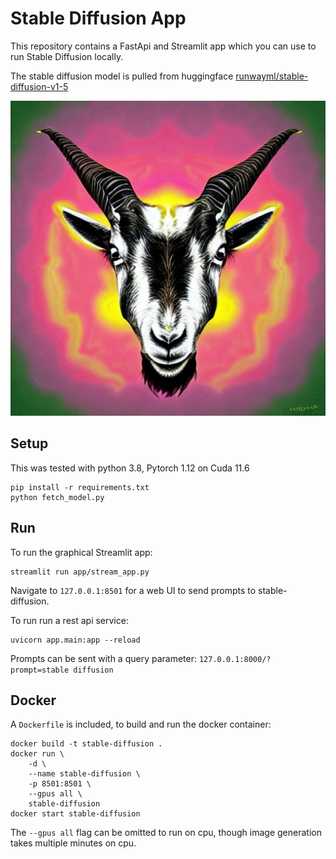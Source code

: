 # Stable Diffusion App

This repository contains a FastApi and Streamlit app which you can use to run Stable Diffusion locally.

The stable diffusion model is pulled from huggingface [runwayml/stable-diffusion-v1-5](https://huggingface.co/runwayml/stable-diffusion-v1-5)

![](fractal_goat.png)

## Setup

This was tested with python 3.8, Pytorch 1.12 on Cuda 11.6

```shell
pip install -r requirements.txt
python fetch_model.py
```

## Run

To run the graphical Streamlit app:

```shell
streamlit run app/stream_app.py
```

Navigate to `127.0.0.1:8501` for a web UI to send prompts to stable-diffusion.

To run run a rest api service:

```shell
uvicorn app.main:app --reload
```

Prompts can be sent with a query parameter: `127.0.0.1:8000/?prompt=stable diffusion`

## Docker

A `Dockerfile` is included, to build and run the docker container:

```shell
docker build -t stable-diffusion .
docker run \
    -d \
    --name stable-diffusion \
    -p 8501:8501 \
    --gpus all \
    stable-diffusion
docker start stable-diffusion
```

The `--gpus all` flag can be omitted to run on cpu, though image generation takes multiple minutes on cpu.

